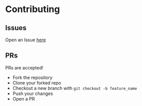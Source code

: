 # Contributing

## Issues

Open an Issue [here](https://github.com/csfore/vtar/issues/new)

## PRs

PRs are accepted! 

- Fork the repository
- Clone your forked repo
- Checkout a new branch with `git checkout -b feature_name`
- Push your changes
- Open a PR